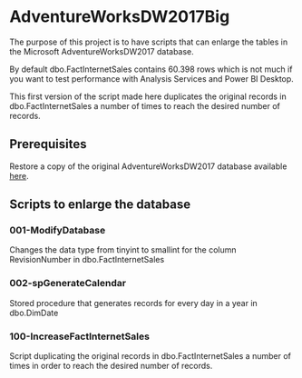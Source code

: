 # AdventureWorksDW2017Big
The purpose of this project is to have scripts that can enlarge the tables in the Microsoft AdventureWorksDW2017 database.

By default dbo.FactInternetSales contains 60.398 rows which is not much if you want to test performance with Analysis Services and Power BI Desktop.

This first version of the script made here duplicates the original records in dbo.FactInternetSales a number of times to reach the desired number of records.

## Prerequisites
Restore a copy of the original AdventureWorksDW2017 database available [here](https://github.com/microsoft/sql-server-samples/tree/master/samples/databases/adventure-works).

## Scripts to enlarge the database
### 001-ModifyDatabase
Changes the data type from tinyint to smallint for the column RevisionNumber in dbo.FactInternetSales
### 002-spGenerateCalendar
Stored procedure that generates records for every day in a year in dbo.DimDate
### 100-IncreaseFactInternetSales
Script duplicating the original records in dbo.FactInternetSales a number of times in order to reach the desired number of records.
